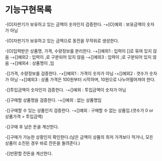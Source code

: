 기능구현목록
==

-[O]자판기가 보유하고 있는 금액이 숫자인지 검증한다.
    -+[O]예외 : 보유금액이 숫자가 아님

-[O]자판기가 보유하고 있는 금액으로 동전을 무작위로 생성한다.

-[O]입력받은 상품명, 가격, 수량정보를 분리한다.
    -+[]예외1 : 입력이 []로 묶여 있지 않음
    -+[]예외2 : 입력이 ,로 구분되어 있지 않음
    -+[]예외3 : 입력이 ;로 구분되어 있지 않음
    -+[]예외4 : 상품명이 ,임

-[]가격, 수량정보를 검증한다.
    -+[]예외1 : 가격이 숫자가 아님
    -+[]예외2 : 갯수가 숫자가 아님
    -+[]예외3 : 상품 가격은 100원부터 시작하며, 10원으로 나누어떨어져야 한다.

-[]투입금액이 숫자인지 검증한다.
    -+[]예외 : 투입금액이 숫자가 아님

-[]구매할 상품명을 검증한다.
    -+[]예외 : 없는 상품명임

-[]구매할 수 있는 상품인지 검증한다.
    -+[]예외 : 구매할 수 없는 상품임.(갯수가 0 or 상품가격 > 투입금액)

-[]구매 후 남은 돈을 계산한다.

-[]구매가 가능한 상황인지 확인한다.(남은 금액이 상품의 최저 가격보다 적거나, 모든 상품이 소진된 경우 바로 잔돈을 돌려준다.)

-[]반환할 잔돈을 계산한다.